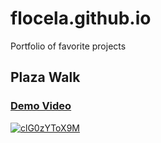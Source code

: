 # flocela.github.io
Portfolio of favorite projects

##  Plaza Walk
###  [Demo Video](https://www.youtube.com/watch?v=clG0zYToX9M)
[![clG0zYToX9M](https://img.youtube.com/vi/clG0zYToX9M/0.jpg)](https://www.youtube.com/watch?v=clG0zYToX9M)

